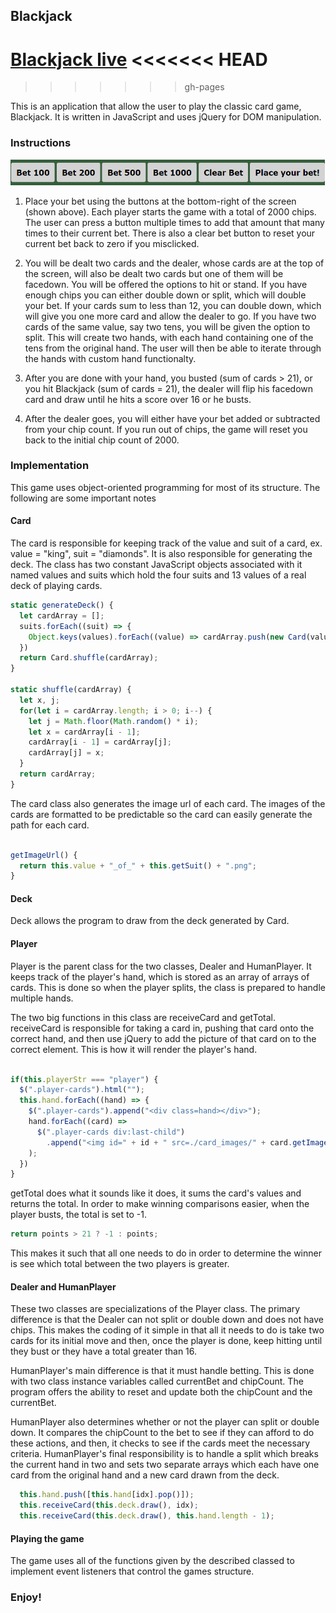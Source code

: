 ## Blackjack
[Blackjack live][heroku]
<<<<<<< HEAD
=======

[heroku]: http://www.christopherkoehler.me/Blackjack
>>>>>>> gh-pages

[heroku]: http://www.christopherkoehler.me/Blackjack
This is an application that allow the user to play the classic card game, Blackjack.
It is written in JavaScript and uses jQuery for DOM manipulation.

### Instructions

![image of the bet buttons](./screenshots/bet-buttons.PNG)

1) Place your bet using the buttons at the bottom-right of the screen (shown above). Each player starts the game with a total of 2000 chips. The user can press a button multiple times to add that amount that many times to their current bet. There is also a clear bet button to reset your current bet back to zero if you misclicked.

2) You will be dealt two cards and the dealer, whose cards are at the top of the screen, will also be dealt two cards but one of them will be facedown. You will be offered the options to hit or stand. If you have enough chips you can either double down or split, which will double your bet. If your cards sum to less than 12, you can double down, which will give you one more card and allow the dealer to go. If you have two cards of the same value, say two tens, you will be given the option to split. This will create two hands, with each hand containing one of the tens from the original hand. The user will then be able to iterate through the hands with custom hand functionalty.

3) After you are done with your hand, you busted (sum of cards > 21), or you hit Blackjack (sum of cards = 21), the dealer will flip his facedown card and draw until he hits a score over 16 or he busts.

4) After the dealer goes, you will either have your bet added or subtracted from your chip count. If you run out of chips, the game will reset you back to the initial chip count of 2000.

### Implementation

This game uses object-oriented programming for most of its structure. The following are some important notes

#### Card

The card is responsible for keeping track of the value and suit of a card, ex. value = "king", suit = "diamonds". It is also responsible for generating the deck. The class has two constant JavaScript objects associated with it named values and suits which hold the four suits and 13 values of a real deck of playing cards.

```javascript
static generateDeck() {
  let cardArray = [];
  suits.forEach((suit) => {
    Object.keys(values).forEach((value) => cardArray.push(new Card(value, suit)))
  })
  return Card.shuffle(cardArray);
}

static shuffle(cardArray) {
  let x, j;
  for(let i = cardArray.length; i > 0; i--) {
    let j = Math.floor(Math.random() * i);
    let x = cardArray[i - 1];
    cardArray[i - 1] = cardArray[j];
    cardArray[j] = x;
  }
  return cardArray;
}
```

The card class also generates the image url of each card. The images of the cards are formatted to be predictable so the card can easily generate the path for each card.

```javascript

getImageUrl() {
  return this.value + "_of_" + this.getSuit() + ".png";
}

```

#### Deck

Deck allows the program to draw from the deck generated by Card.


#### Player

Player is the parent class for the two classes, Dealer and HumanPlayer. It keeps track of the player's hand, which is stored as an array of arrays of cards. This is done so when the player splits, the class is prepared to handle multiple hands.

The two big functions in this class are receiveCard and getTotal. receiveCard is responsible for taking a card in, pushing that card onto the correct hand, and then use jQuery to add the picture of that card on to the correct element. This is how it will render the player's hand.

```javascript

if(this.playerStr === "player") {
  $(".player-cards").html("");
  this.hand.forEach((hand) => {
    $(".player-cards").append("<div class=hand></div>");
    hand.forEach((card) =>
      $(".player-cards div:last-child")
        .append("<img id=" + id + " src=./card_images/" + card.getImageUrl() + "></img>")
    );
  })
}
```

getTotal does what it sounds like it does, it sums the card's values and returns the total. In order to make winning comparisons easier, when the player busts, the total is set to -1.

```javascript
return points > 21 ? -1 : points;
```

This makes it such that all one needs to do in order to determine the winner is see which total between the two players is greater.

#### Dealer and HumanPlayer

These two classes are specializations of the Player class. The primary difference is that the Dealer can not split or double down and does not have chips. This makes the coding of it simple in that all it needs to do is take two cards for its initial move and then, once the player is done, keep hitting until they bust or they have a total greater than 16.

HumanPlayer's main difference is that it must handle betting. This is done with two class instance variables called currentBet and chipCount. The program offers the ability to reset and update both the chipCount and the currentBet.

HumanPlayer also determines whether or not the player can split or double down. It compares the chipCount to the bet to see if they can afford to do these actions, and then, it checks to see if the cards meet the necessary criteria. HumanPlayer's final responsibility is to handle a split which breaks the current hand in two and sets two separate arrays which each have one card from the original hand and a new card drawn from the deck.

```javascript
  this.hand.push([this.hand[idx].pop()]);
  this.receiveCard(this.deck.draw(), idx);
  this.receiveCard(this.deck.draw(), this.hand.length - 1);
```

#### Playing the game

The game uses all of the functions given by the described classed to implement event listeners that control the games structure.



### Enjoy!
